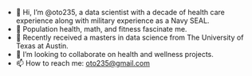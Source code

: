 - 👋 Hi, I’m @oto235, a data scientist with a decade of health care experience along with military experience as a Navy SEAL.  
- 👀 Population health, math, and fitness fascinate me.
- 🌱 Recently received a masters in data science from The University of Texas at Austin.  
- 💞️ I’m looking to collaborate on health and wellness projects. 
- 📫 How to reach me: oto235@gmail.com

<!---
oto235/oto235 is a ✨ special ✨ repository because its `README.md` (this file) appears on your GitHub profile.
You can click the Preview link to take a look at your changes.
--->
